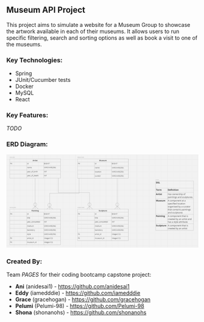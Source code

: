 ## Museum API Project
This project aims to simulate a website for a Museum Group to showcase the artwork available in each of their museums.
It allows users to run specific filtering, search and sorting options as well as book a visit to one of the museums.

### Key Technologies:
- Spring
- JUnit/Cucumber tests
- Docker
- MySQL
- React

### Key Features:
*TODO*

### ERD Diagram:
![Alt text](<ERD Diagram.png>)


### Created By:
Team *PAGES* for their coding bootcamp capstone project:
- **Ani** (anidesai1) - https://github.com/anidesai1
- **Eddy** (iamedddie) - https://github.com/iamedddie
- **Grace** (gracehogan) - https://github.com/gracehogan
- **Pelumi** (Pelumi-98) - https://github.com/Pelumi-98
- **Shona** (shonanohs) - https://github.com/shonanohs
